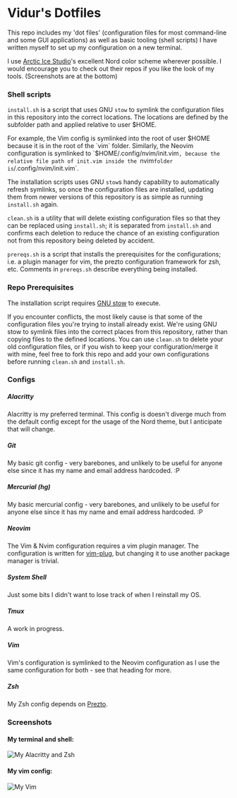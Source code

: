 # Vidur's Dotfiles

This repo includes my 'dot files' (configuration files for most command-line 
and some GUI applications) as well as basic tooling (shell scripts) I have 
written myself to set up my configuration on a new terminal.

I use [Arctic Ice Studio](https://github.com/arcticicestudio)'s excellent Nord 
color scheme wherever possible. I would encourage you to check out their repos 
if you like the look of my tools. (Screenshots are at the bottom)



### Shell scripts

`install.sh` is a script that uses GNU `stow` to symlink the configuration files
in this repository into the correct locations. The locations are defined by the
subfolder path and applied relative to user $HOME.

For example, the Vim config is symlinked into the root of user $HOME because it 
is in the root of the `vim` folder. Similarly, the Neovim configuration is 
symlinked to `$HOME/.config/nvim/init.vim`, because the relative file path of
init.vim inside the `nvim` folder is `/.config/nvim/init.vim`.

The installation scripts uses GNU `stow`s handy capability to automatically 
refresh symlinks, so once the configuration files are installed, updating them
from newer versions of this repository is as simple as running `install.sh`
again.

`clean.sh` is a utility that will delete existing configuration files so that
they can be replaced using `install.sh`; it is separated from `install.sh` and
confirms each deletion to reduce the chance of an existing configuration not
from this repository being deleted by accident.

`prereqs.sh` is a script that installs the prerequisites for the configurations;
i.e. a plugin manager for vim, the prezto configuration framework for zsh, etc.
Comments in `prereqs.sh` describe everything being installed.

### Repo Prerequisites
The installation script requires [GNU stow](https://www.gnu.org/software/stow/) 
to execute.

If you encounter conflicts, the most likely cause is that some of the 
configuration files you're trying to install already exist. We're using GNU stow 
to symlink files into the correct places from this repository, rather than 
copying files to the defined locations. You can use `clean.sh` to delete your
old configuration files, or if you wish to keep your configuration/merge it with
mine, feel free to fork this repo and add your own configurations before running
`clean.sh` and `install.sh`.


### Configs


##### Alacritty
Alacritty is my preferred terminal. This config is doesn't diverge much from the
default config except for the usage of the Nord theme, but I anticipate that
will change.

##### Git
My basic git config - very barebones, and unlikely to be useful for anyone
else since it has my name and email address hardcoded. :P

##### Mercurial (hg)
My basic mercurial config - very barebones, and unlikely to be useful for anyone
else since it has my name and email address hardcoded. :P

##### Neovim
The Vim & Nvim configuration requires a vim plugin manager. The configuration is 
written for [vim-plug](https://github.com/junegunn/vim-plug), but changing it to
use another package manager is trivial.

##### System Shell
Just some bits I didn't want to lose track of when I reinstall my OS.

##### Tmux
A work in progress.

##### Vim
Vim's configuration is symlinked to the Neovim configuration as I use the same
configuration for both - see that heading for more.

##### Zsh
My Zsh config depends on [Prezto](https://github.com/sorin-ionescu/prezto).

### Screenshots
#### My terminal and shell:
![My Alacritty and Zsh](https://i.imgur.com/vqBnPli.png)
#### My vim config:
![My Vim](https://i.imgur.com/HhXAe2I.png)

